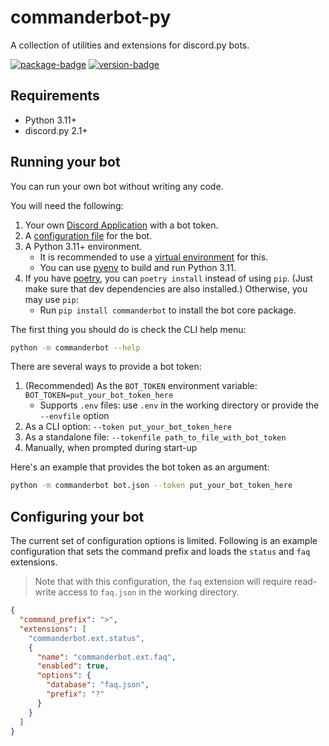 # commanderbot-py

A collection of utilities and extensions for discord.py bots.

[![package-badge]](https://pypi.python.org/pypi/commanderbot/)
[![version-badge]](https://pypi.python.org/pypi/commanderbot/)

## Requirements

- Python 3.11+
- discord.py 2.1+

## Running your bot

You can run your own bot without writing any code.

You will need the following:

1. Your own [Discord Application](https://discordapp.com/developers/applications) with a bot token.
2. A [configuration file](#configuring-your-bot) for the bot.
3. A Python 3.11+ environment.
   - It is recommended to use a [virtual environment](https://docs.python.org/3/tutorial/venv.html) for this.
   - You can use [pyenv](https://github.com/pyenv/pyenv) to build and run Python 3.11.
4. If you have [poetry](https://python-poetry.org/), you can `poetry install` instead of using `pip`. (Just make sure that dev dependencies are also installed.) Otherwise, you may use `pip`:
   - Run `pip install commanderbot` to install the bot core package.

The first thing you should do is check the CLI help menu:

```bash
python -m commanderbot --help
```

There are several ways to provide a bot token:

1. (Recommended) As the `BOT_TOKEN` environment variable: `BOT_TOKEN=put_your_bot_token_here`
   - Supports `.env` files: use `.env` in the working directory or provide the `--envfile` option
2. As a CLI option: `--token put_your_bot_token_here`
3. As a standalone file: `--tokenfile path_to_file_with_bot_token`
4. Manually, when prompted during start-up

Here's an example that provides the bot token as an argument:

```bash
python -m commanderbot bot.json --token put_your_bot_token_here
```

## Configuring your bot

The current set of configuration options is limited. Following is an example configuration that sets the command prefix and loads the `status` and `faq` extensions.

> Note that with this configuration, the `faq` extension will require read-write access to `faq.json` in the working directory.

```json
{
  "command_prefix": ">",
  "extensions": [
    "commanderbot.ext.status",
    {
      "name": "commanderbot.ext.faq",
      "enabled": true,
      "options": {
        "database": "faq.json",
        "prefix": "?"
      }
    }
  ]
}
```

[package-badge]: https://img.shields.io/pypi/v/commanderbot.svg
[version-badge]: https://img.shields.io/pypi/pyversions/commanderbot.svg

